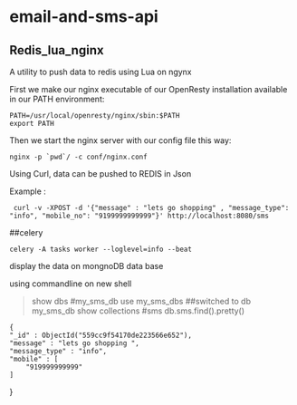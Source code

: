 # email-and-sms-api
## Redis_lua_nginx
A utility to push data to redis using Lua on ngynx

First we make our nginx executable of our OpenResty installation available in our PATH environment:
```
PATH=/usr/local/openresty/nginx/sbin:$PATH
export PATH
```
Then we start the nginx server with our config file this way:
```
nginx -p `pwd`/ -c conf/nginx.conf
```

Using Curl, data can be pushed to REDIS in Json

Example :

```
 curl -v -XPOST -d '{"message" : "lets go shopping" , "message_type": "info", "mobile_no": "9199999999999"}' http://localhost:8080/sms

```

##celery
```
celery -A tasks worker --loglevel=info --beat
```
display the data on mongnoDB data base

using commandline on new shell
>show dbs
#my_sms_db
>use my_sms_dbs
##switched to db my_sms_db
>show collections
#sms
>db.sms.find().pretty()
    
    {
	"_id" : ObjectId("559cc9f54170de223566e652"),
	"message" : "lets go shopping ",
	"message_type" : "info",
	"mobile" : [
		"919999999999"
	]
}



